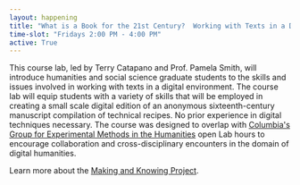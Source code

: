 ```yaml
---
layout: happening
title: "What is a Book for the 21st Century?  Working with Texts in a Digital Environment."
time-slot: "Fridays 2:00 PM - 4:00 PM"
active: True
---
```


This course lab, led by Terry Catapano and Prof. Pamela Smith, will introduce humanities and social science graduate students to the skills and issues involved in working with texts in a digital environment. The course lab will equip students with a variety of skills that will be employed in creating a small scale digital edition of an anonymous sixteenth-century manuscript compilation of technical recipes.  No prior experience in digital techniques necessary. The course was designed to overlap with [Columbia's Group for Experimental Methods in the Humanities](http://xpmethod.plaintext.in/) open Lab hours to encourage collaboration and cross-disciplinary encounters in the domain of digital humanities.

Learn more about the [Making and Knowing Project](http://www.makingandknowing.org/). 